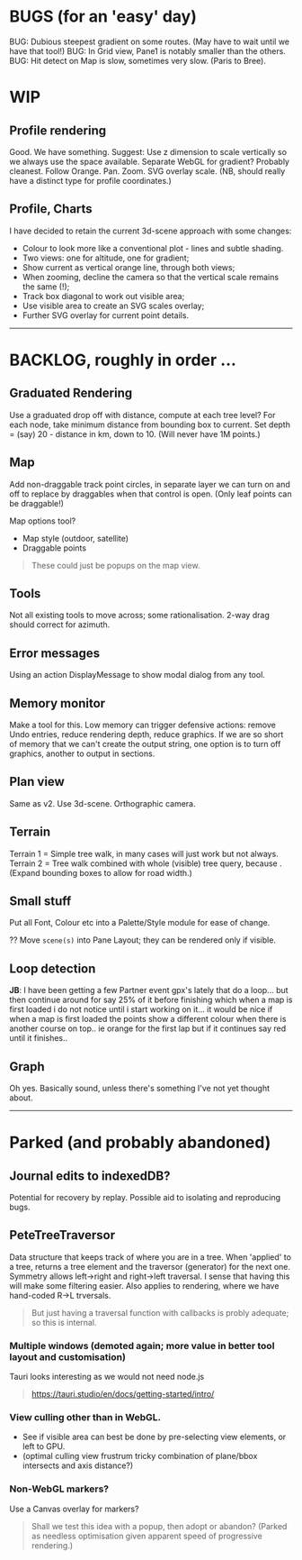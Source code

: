 
# BUGS (for an 'easy' day)

BUG: Dubious steepest gradient on some routes. (May have to wait until we have that tool!)
BUG: In Grid view, Pane1 is notably smaller than the others.
BUG: Hit detect on Map is slow, sometimes very slow. (Paris to Bree).

# WIP

## Profile rendering

Good. We have something.
Suggest: Use z dimension to scale vertically so we always use the space available.
Separate WebGL for gradient? Probably cleanest.
Follow Orange.
Pan.
Zoom.
SVG overlay scale.
(NB, should really have a distinct type for profile coordinates.)

## Profile, Charts

I have decided to retain the current 3d-scene approach with some changes:

- Colour to look more like a conventional plot - lines and subtle shading.
- Two views: one for altitude, one for gradient;
- Show current as vertical orange line, through both views;
- When zooming, decline the camera so that the vertical scale remains the same (!);
- Track box diagonal to work out visible area;
- Use visible area to create an SVG scales overlay;
- Further SVG overlay for current point details.

---

# BACKLOG, roughly in order ...

## Graduated Rendering

Use a graduated drop off with distance, compute at each tree level?
For each node, take minimum distance from bounding box to current.
Set depth = (say) 20 - distance in km, down to 10. (Will never have 1M points.)

## Map

Add non-draggable track point circles, in separate layer we can turn on and off
to replace by draggables when that control is open.
(Only leaf points can be draggable!)

Map options tool? 
- Map style (outdoor, satellite)
- Draggable points
> These could just be popups on the map view.

## Tools

Not all existing tools to move across; some rationalisation.
2-way drag should correct for azimuth.

## Error messages
Using an action DisplayMessage to show modal dialog from any tool.

## Memory monitor

Make a tool for this.
Low memory can trigger defensive actions: remove Undo entries, reduce rendering depth, reduce graphics.
If we are so short of memory that we can't create the output string, one option is to turn off graphics,
another to output in sections.

## Plan view

Same as v2. Use 3d-scene. Orthographic camera.

## Terrain

Terrain 1 = Simple tree walk, in many cases will just work but not always.
Terrain 2 = Tree walk combined with whole (visible) tree query, because <track loops>.
(Expand bounding boxes to allow for road width.)

## Small stuff

Put all Font, Colour etc into a Palette/Style module for ease of change.

?? Move `scene(s)` into Pane Layout; they can be rendered only if visible.

## Loop detection

**JB**: I have been getting a few Partner event gpx's lately that do a loop... but then continue around for say 25% of it before finishing which when a map is first loaded i do not notice until i start working on it... it would be nice if when a map is first loaded the points show a different colour when there is another course on top.. ie orange for the first lap but if it continues say red until it finishes..

## Graph

Oh yes. Basically sound, unless there's something I've not yet thought about.

---

# Parked (and probably abandoned)

## Journal edits to indexedDB?
Potential for recovery by replay.
Possible aid to isolating and reproducing bugs.

## PeteTreeTraversor
Data structure that keeps track of where you are in a tree.
When 'applied' to a tree, returns a tree element and the traversor (generator) for the next one.
Symmetry allows left->right and right->left traversal.
I sense that having this will make some filtering easier.
Also applies to rendering, where we have hand-coded R->L trversals.
> But just having a traversal function with callbacks is probly adequate; so this is internal.

### Multiple windows (demoted again; more value in better tool layout and customisation)
Tauri looks interesting as we would not need node.js
> https://tauri.studio/en/docs/getting-started/intro/

### View culling other than in WebGL.
- See if visible area can best be done by pre-selecting view elements, or left to GPU.
- (optimal culling view frustrum tricky combination of plane/bbox intersects and axis distance?)

### Non-WebGL markers?
Use a Canvas overlay for markers?
> Shall we test this idea with a popup, then adopt or abandon?
(Parked as needless optimisation given apparent speed of progressive rendering.)
